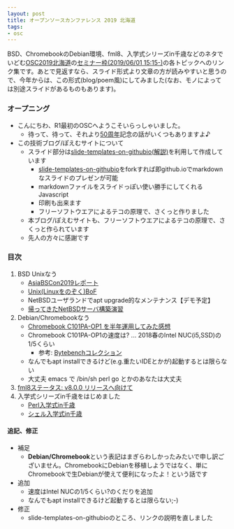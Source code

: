 ```yaml
---
layout: post
title: オープンソースカンファレンス 2019 北海道
tags:
- osc
---
```


BSD、ChromebookのDebian環境、fml8、入学式シリーズin千歳などのネタでいどむ[OSC2019北海道](https://ospn.jp/osc2019-do/)の[セミナー枠(2019/06/01 15:15-)](https://www.ospn.jp/osc2019-do/modules/eguide/event.php?eid=50)の各トピックへのリンク集です。あとで見返すなら、スライド形式より文章の方が読みやすいと思うので、今年からは、この形式(blog/poem風)にしてみました(なお、モノによっては別途スライドがあるものもあります)。


### オープニング

- こんにちわ、R1最初のOSCへようこそいらっしゃいました。
    - 待って、待って、それより[50周年](https://technotes.fml.org/items/50th-annverary)記念の話がいくつもありますよ♪
- この技術ブログ/ぽえむサイトについて
    - スライド部分は[slide-templates-on-githubio](https://github.com/fmlorg/slide-templates-on-githubio)[(解説)](https://technotes.fml.org/items/github-io-template)を利用して作成しています
        - [slide-templates-on-githubio](https://github.com/fmlorg/slide-templates-on-githubio)をforkすれば即github.ioでmarkdownなスライドのプレゼンが可能
        - markdownファイルをスライドっぽい使い勝手にしてくれるJavascript
        - 印刷も出来ます
        - フリーソフトウエアによるテコの原理で、さくっと作りました
    - 本ブログ/ぽえむサイトも、フリーソフトウエアによるテコの原理で、さくっと作られています
    - 先人の方々に感謝です


### 目次

1. BSD Unixなう
    - [AsiaBSCon2019レポート](https://technotes.fml.org/items/asiabsdcon2019-report)
    - [Unix(Linuxをのぞく)BoF](https://mtug.connpass.com/event/128935/)
    - NetBSDユーザランドでapt upgrade的なメンテナンス【デモ予定】
    - [帰ってきたNetBSDサーバ構築演習](https://technotes.fml.org/items/netbsd-install-exercise)
1. Debian/Chromebookなう
    - [Chromebook C101PA-OP1 を半年運用してみた感想](https://technotes.fml.org/items/chromebook-C101PA-OP1)
    - Chromebook C101PA-OP1の速度は? ... 2018春のIntel NUC(i5,SSD)の1/5くらい
        - 参考: [Bytebenchコレクション](https://technotes.fml.org/items/unixbench)
    - なんでもapt installできるけど(e.g.重たいIDEとかが)起動するとは限らない
    - 大丈夫 emacs で /bin/sh perl go とかのあなたは大丈夫
1. [fml8ステータス: v8.0.0 リリースへ向けて](https://technotes.fml.org/items/fml8-status)
1. 入学式シリーズin千歳をはじめました
    - [Perl入学式in千歳](https://technotes.fml.org/items/perl-entrance-chitose)
    - [シェル入学式in千歳](https://technotes.fml.org/items/shell-entrance-chitose)


#### 追記、修正

- 補足
    - **Debian/Chromebook**という表記はまぎらわしかったみたいで申し訳ございません。ChromebookにDebianを移植しようではなく、単にChromebookで生Debianが使えて便利になったよ！という話です
- 追加
    - 速度はIntel NUCの1/5くらい?のくだりを追加
    - なんでもapt installできるけど起動するとは限らない;-)
- 修正
    - slide-templates-on-githubioのところ、リンクの説明を直しました
